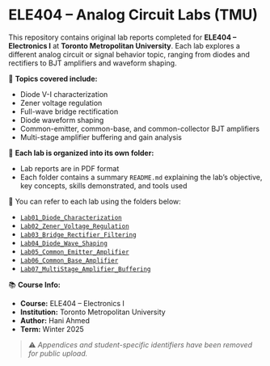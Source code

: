 # ELE404 – Analog Circuit Labs (TMU)

This repository contains original lab reports completed for **ELE404 – Electronics I** at **Toronto Metropolitan University**. Each lab explores a different analog circuit or signal behavior topic, ranging from diodes and rectifiers to BJT amplifiers and waveform shaping.

🧪 **Topics covered include:**
- Diode V-I characterization
- Zener voltage regulation
- Full-wave bridge rectification
- Diode waveform shaping
- Common-emitter, common-base, and common-collector BJT amplifiers
- Multi-stage amplifier buffering and gain analysis

📁 **Each lab is organized into its own folder:**
- Lab reports are in PDF format
- Each folder contains a summary `README.md` explaining the lab’s objective, key concepts, skills demonstrated, and tools used

🔗 You can refer to each lab using the folders below:
- [`Lab01_Diode_Characterization`](./Lab01_Diode_Characterization/)
- [`Lab02_Zener_Voltage_Regulation`](./Lab02_Zener_Voltage_Regulation/)
- [`Lab03_Bridge_Rectifier_Filtering`](./Lab03_Bridge_Rectifier_Filtering/)
- [`Lab04_Diode_Wave_Shaping`](./Lab04_Diode_Wave_Shaping/)
- [`Lab05_Common_Emitter_Amplifier`](./Lab05_Common_Emitter_Amplifier/)
- [`Lab06_Common_Base_Amplifier`](./Lab06_Common_Base_Amplifier/)
- [`Lab07_MultiStage_Amplifier_Buffering`](./Lab07_MultiStage_Amplifier_Buffering/)

📚 **Course Info:**
- **Course:** ELE404 – Electronics I  
- **Institution:** Toronto Metropolitan University  
- **Author:** Hani Ahmed  
- **Term:** Winter 2025  

> ⚠️ *Appendices and student-specific identifiers have been removed for public upload.*
